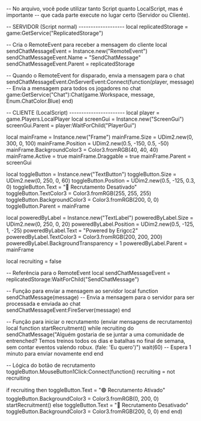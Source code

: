 -- No arquivo, você pode utilizar tanto Script quanto LocalScript, mas é importante -- que cada parte execute no lugar certo (Servidor ou Cliente).

-- SERVIDOR (Script normal) ------------------- local replicatedStorage = game:GetService("ReplicatedStorage")

-- Cria o RemoteEvent para receber a mensagem do cliente local sendChatMessageEvent = Instance.new("RemoteEvent") sendChatMessageEvent.Name = "SendChatMessage" sendChatMessageEvent.Parent = replicatedStorage

-- Quando o RemoteEvent for disparado, envia a mensagem para o chat sendChatMessageEvent.OnServerEvent:Connect(function(player, message) -- Envia a mensagem para todos os jogadores no chat game:GetService("Chat"):Chat(game.Workspace, message, Enum.ChatColor.Blue) end)

-- CLIENTE (LocalScript) ----------------------- local player = game.Players.LocalPlayer local screenGui = Instance.new("ScreenGui") screenGui.Parent = player:WaitForChild("PlayerGui")

local mainFrame = Instance.new("Frame") mainFrame.Size = UDim2.new(0, 300, 0, 100) mainFrame.Position = UDim2.new(0.5, -150, 0.5, -50) mainFrame.BackgroundColor3 = Color3.fromRGB(40, 40, 40) mainFrame.Active = true mainFrame.Draggable = true mainFrame.Parent = screenGui

local toggleButton = Instance.new("TextButton") toggleButton.Size = UDim2.new(0, 250, 0, 60) toggleButton.Position = UDim2.new(0.5, -125, 0.3, 0) toggleButton.Text = "🔴 Recrutamento Desativado" toggleButton.TextColor3 = Color3.fromRGB(255, 255, 255) toggleButton.BackgroundColor3 = Color3.fromRGB(200, 0, 0) toggleButton.Parent = mainFrame

local poweredByLabel = Instance.new("TextLabel") poweredByLabel.Size = UDim2.new(0, 250, 0, 20) poweredByLabel.Position = UDim2.new(0.5, -125, 1, -25) poweredByLabel.Text = "Powered by Erigcc2" poweredByLabel.TextColor3 = Color3.fromRGB(200, 200, 200) poweredByLabel.BackgroundTransparency = 1 poweredByLabel.Parent = mainFrame

local recruiting = false

-- Referência para o RemoteEvent local sendChatMessageEvent = replicatedStorage:WaitForChild("SendChatMessage")

-- Função para enviar a mensagem ao servidor local function sendChatMessage(message) -- Envia a mensagem para o servidor para ser processada e enviada ao chat sendChatMessageEvent:FireServer(message) end

-- Função para iniciar o recrutamento (enviar mensagens de recrutamento) local function startRecruitment() while recruiting do sendChatMessage("Alguém gostaria de se juntar a uma comunidade de entrenched? Temos treinos todos os dias e batalhas no final de semana, sem contar eventos valendo robux. (fale: 'Eu quero')") wait(60) -- Espera 1 minuto para enviar novamente end end

-- Lógica do botão de recrutamento toggleButton.MouseButton1Click:Connect(function() recruiting = not recruiting

if recruiting then
    toggleButton.Text = "🟢 Recrutamento Ativado"
    toggleButton.BackgroundColor3 = Color3.fromRGB(0, 200, 0)
    startRecruitment()
else
    toggleButton.Text = "🔴 Recrutamento Desativado"
    toggleButton.BackgroundColor3 = Color3.fromRGB(200, 0, 0)
end
end)
